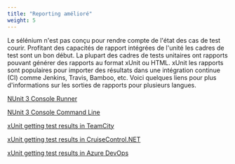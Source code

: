 ```yaml
---
title: "Reporting amélioré"
weight: 5
---
```


Le sélénium n'est pas conçu pour rendre compte de l'état des cas de test
courir. Profitant des capacités de rapport intégrées de l'unité
les cadres de test sont un bon début. La plupart des cadres de tests unitaires ont
rapports pouvant générer des rapports au format xUnit ou HTML. xUnit
les rapports sont populaires pour importer des résultats dans une intégration continue
(CI) comme Jenkins, Travis, Bamboo, etc. Voici quelques liens
pour plus d'informations sur les sorties de rapports pour plusieurs langues.
<!-- TODO: Add links.-->
[NUnit 3 Console Runner](//github.com/nunit/docs/wiki/Console-Runner)

[NUnit 3 Console Command Line](//github.com/nunit/docs/wiki/Console-Command-Line)

[xUnit getting test results in TeamCity](//xunit.net/docs/getting-test-results-in-teamcity)

[xUnit getting test results in CruiseControl.NET](//xunit.net/docs/getting-test-results-in-ccnet)

[xUnit getting test results in Azure DevOps](//xunit.net/docs/getting-test-results-in-azure-devops)
